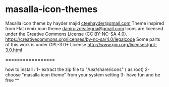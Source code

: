 masalla-icon-themes
=================

Masalla icon theme by hayder majid <cteehayder@gmail.com>
Theme inspired from Flat remix icon theme <daniruizdealegria@gmail.com>
Icons are licensed under the Creative Commons License (CC BY-NC-SA 4.0). <https://creativecommons.org/licenses/by-nc-sa/4.0/legalcode>
Some parts of this work is under GPL-3.0+ License <http://www.gnu.org/licenses/gpl-3.0.html>

=================

how to install :
1- extract the zip file to "/usr/share/icons" ( as root)
2- choose "masalla icon theme" from your system setting
3- have fun and be free ^^
